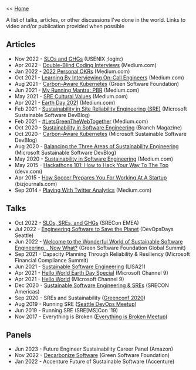 << [Home](https://github.com/dubrie/public)

A list of talks, articles, or other discussions I've done in the world. Links to video and/or publication provided when possible

## Articles
* Nov 2022 - [SLOs and GHGs](https://www.usenix.org/publications/loginonline/slos-and-ghgs) (USENIX ;login:)
* Apr 2022 - [Double-Blind Coding Interviews](https://dubrie.medium.com/double-blind-coding-interviews-40c422743229?source=friends_link&sk=a5a160ceeb0a9e0e117a7eb5cdceb419) (Medium.com)
* Jan 2022 - [2022 Personal OKRs](https://dubrie.medium.com/2022-personal-okrs-5138f1cb8a2) (Medium.com)
* Oct 2021 - [Learning By Interviewing On-Call Engineers](https://dubrie.medium.com/learning-by-interviewing-on-call-engineers-cfca3c683622) (Medium.com)
* Aug 2021 - [Carbon-Aware Kubernetes](https://greensoftware.foundation/articles/carbon-aware-kubernetes) (Green Software Foundation)
* Jun 2021 - [My Running Mantra: PBR](https://dubrie.medium.com/my-running-mantra-pbr-c10dfe6a6709) (Medium.com)
* May 2021 - [SRE Cultural Values](https://dubrie.medium.com/sre-cultural-values-a0073b475183) (Medium.com)
* Apr 2021 - [Earth Day 2021](https://dubrie.medium.com/earth-day-2021-3273142ea860) (Medium.com)
* Feb 2021 - [Sustainability in Site Reliability Engineering (SRE)](https://devblogs.microsoft.com/sustainable-software/sustainability-in-site-reliability-engineering-sre/) (Microsoft Sustainable Software DevBlog)
* Feb 2021 - [#LetsGreenTheWebTogether](https://dubrie.medium.com/letsgreentheweb-together-d54e81f1bdb6) (Medium.com)
* Oct 2020 - [Sustainability in Software Engineering](https://branch.climateaction.tech/issues/issue-1/sustainability-in-software-engineering/) (Branch Magazine)
* Oct 2020 - [Carbon-Aware Kubernetes](https://devblogs.microsoft.com/sustainable-software/carbon-aware-kubernetes/) (Microsoft Sustainable Software DevBlog)
* Aug 2020 - [Balancing the Three Areas of Sustainability Engineering](https://devblogs.microsoft.com/sustainable-software/balancing-the-three-areas-of-sustainability-engineering/) (Microsoft Sustainable Software DevBlog)
* May 2020 - [Sustainability in Software Engineering](https://dubrie.medium.com/sustainability-in-software-engineering-702a70216b98) (Medium.com)
* May 2015 - [Hackathons 101: How to Hack Your Way To The Top](http://www.devx.com/enterprise/hackathons-101-how-to-hack-your-way-to-the-top.html) (devx.com)
* Apr 2015 - [How Soccer Prepares You For Working At A Startup](https://www.linkedin.com/pulse/how-soccer-prepares-you-working-startup-bill-johnson/) (bizjournals.com)
* Sep 2014 - [Playing With Twitter Analytics](https://dubrie.medium.com/playing-with-twitter-analytics-c4eaac6925b2) (Medium.com)

## Talks 
* Oct 2022 - [SLOs, SREs, and GHGs](https://www.usenix.org/conference/srecon22emea/presentation/johnson) (SRECon EMEA)
* Jul 2022 - [Engineering Software to Save the Planet](https://devopsdays.org/events/2022-seattle/program/bill-johnson) (DevOpsDays Seattle)
* Jun 2022 - [Welcome to the Wonderful World of Sustainable Software Engineering... Now What?](https://www.youtube.com/watch?v=6B8mnhrR7Mo&t=2704s) (Green Software Foundation Global Summit)
* Sep 2021 - Capacity Planning Through Reliability & Resiliency (Microsoft Financial Compliance Summit)
* Jun 2021 - [Sustainable Software Engineering](https://www.usenix.org/conference/lisa21/presentation/johnson) (LISA21)
* Apr 2021 - [Hello World Earth Day Special](https://docs.microsoft.com/en-us/shows/Hello-World/Hello-World-April-22-2021-Special-Hello-Earth) (Microsoft Channel 9)
* Apr 2021 - [Hello World](https://docs.microsoft.com/en-us/shows/Hello-World/Hello-World-April-5-2021) (Microsoft Channel 9)
* Dec 2020 - [Sustainable Software Engineering & SREs](https://www.usenix.org/conference/srecon20americas/presentation/johnson) (SRECON Americas)
* Sep 2020 - SREs and Sustainability ([Greenconf 2020](http://greenconf.io/))
* Aug 2019 - Running SRE ([Seattle DevOps Meetup](https://www.meetup.com/Seattle-DevOps-Meetup/events/262135699/))
* Jun 2019 - Running SRE (SRE[MS]Con '19)
* Nov 2017 - Everything is Broken ([Everything is Broken Meetup](https://www.meetup.com/Everything-Is-Broken/events/vtvntnywpbcb/))

## Panels
* Jun 2023 - Future Engineer Sustainability Career Panel (Amazon)
* Nov 2022 - [Decarbonize Software](https://www.youtube.com/watch?v=7jODXH7Jdd0) (Green Software Foundation)
* Jan 2022 - Accenture Future of Sustainable Software (Accenture)
